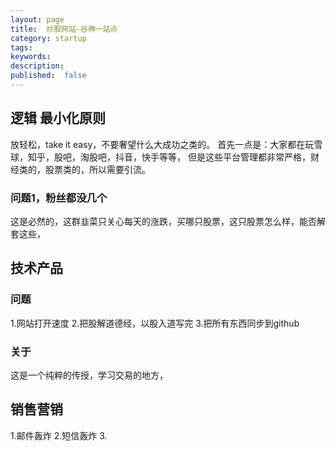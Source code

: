 ```yaml
---
layout: page
title:  炒股网站-谷神一站点
category: startup
tags:
keywords:
description:
published:  false
---
```


## 逻辑 最小化原则
放轻松，take it easy，不要奢望什么大成功之类的。
首先一点是：大家都在玩雪球，知乎，股吧，淘股吧，抖音，快手等等，
但是这些平台管理都非常严格，财经类的，股票类的，所以需要引流。
### 问题1，粉丝都没几个
这是必然的，这群韭菜只关心每天的涨跌，买哪只股票，这只股票怎么样，能否解套这些，


## 技术产品
###  问题
1.网站打开速度
2.把股解道德经，以股入道写完
3.把所有东西同步到github

### 关于
这是一个纯粹的传授，学习交易的地方，

## 销售营销
1.邮件轰炸
2.短信轰炸
3.




